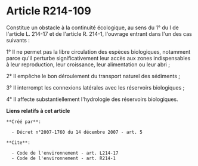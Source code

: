 # Article R214-109

Constitue un obstacle à la continuité écologique, au sens du 1° du I de l'article L. 214-17 et de l'article R. 214-1,
l'ouvrage entrant dans l'un des cas suivants :

1° Il ne permet pas la libre circulation des espèces biologiques, notamment parce qu'il perturbe significativement leur accès
aux zones indispensables à leur reproduction, leur croissance, leur alimentation ou leur abri ;

2° Il empêche le bon déroulement du transport naturel des sédiments ;

3° Il interrompt les connexions latérales avec les réservoirs biologiques ;

4° Il affecte substantiellement l'hydrologie des réservoirs biologiques.

**Liens relatifs à cet article**

	**Créé par**:

	  - Décret n°2007-1760 du 14 décembre 2007 - art. 5

	**Cite**:

	  - Code de l'environnement - art. L214-17
	  - Code de l'environnement - art. R214-1

